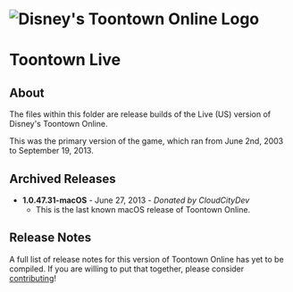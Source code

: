 # ![Disney's Toontown Online Logo](https://i.imgur.com/VsBbjC5.png)

# Toontown Live

## About

The files within this folder are release builds of the Live (US) version of Disney's Toontown Online.

This was the primary version of the game, which ran from June 2nd, 2003 to September 19, 2013.

## Archived Releases

* **1.0.47.31-macOS** - June 27, 2013 - *Donated by CloudCityDev*
  * This is the last known macOS release of Toontown Online.

## Release Notes

A full list of release notes for this version of Toontown Online has yet to be compiled. If you are willing to put that together, please consider [contributing](../../CONTRIBUTING.md)!
